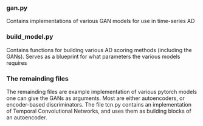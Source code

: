### gan.py

Contains implementations of various GAN models for use in time-series AD

### build_model.py

Contains functions for building various AD scoring methods (including the GANs). Serves as a blueprint
for what parameters the various models requires

### The remainding files

The remainding files are example implementation of various pytorch models one can give the GANs as arguments.
Most are either autoencoders, or encoder-based discriminators. The file tcn.py contains an implementation of 
Temporal Convolutional Networks, and uses them as building blocks of an autoencoder.